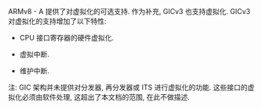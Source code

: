 
ARMv8 - A 提供了对虚拟化的可选支持. 作为补充, GICv3 也支持虚拟化. GICv3 对虚拟化的支持增加了以下特性:

- CPU 接口寄存器的硬件虚拟化.

- 虚拟中断.

- 维护中断.

注: GIC 架构并未提供对分发器, 再分发器或 ITS 进行虚拟化的功能. 这些接口的虚拟化必须由软件处理, 这超出了本文档的范围, 在此不做描述.
